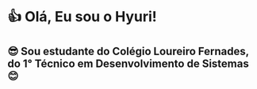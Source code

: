 # 👍 Olá, Eu sou o Hyuri!  
## 😎 Sou estudante do Colégio Loureiro Fernades, do 1° Técnico em Desenvolvimento de Sistemas😊
